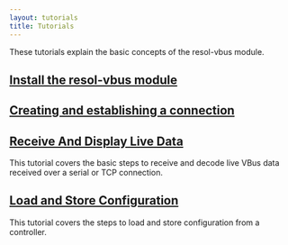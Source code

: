 ```yaml
---
layout: tutorials
title: Tutorials
---
```


These tutorials explain the basic concepts of the resol-vbus module.


## [Install the resol-vbus module](installation-tutorial.html)


## [Creating and establishing a connection](connection-tutorial.html)


## [Receive And Display Live Data](live-data-tutorial.html)

This tutorial covers the basic steps to receive and decode live VBus data received over a serial or TCP connection.


## [Load and Store Configuration](customizer-tutorial.html)

This tutorial covers the steps to load and store configuration from a controller.
